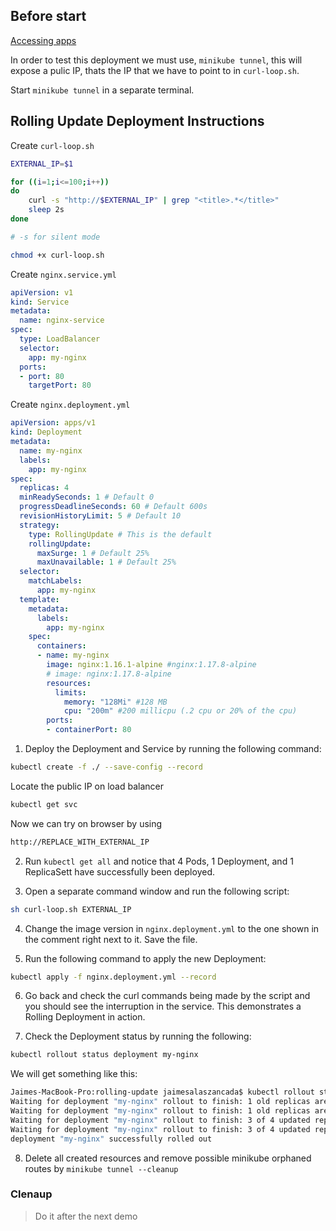 ## Before start

[Accessing apps](https://minikube.sigs.k8s.io/docs/handbook/accessing/)

In order to test this deployment we must use, `minikube tunnel`, this will expose a pulic IP, thats the IP that we have to point to in `curl-loop.sh`.

Start `minikube tunnel` in a separate terminal.

## Rolling Update Deployment Instructions

Create `curl-loop.sh`

```bash
EXTERNAL_IP=$1

for ((i=1;i<=100;i++))
do
    curl -s "http://$EXTERNAL_IP" | grep "<title>.*</title>"
    sleep 2s
done

# -s for silent mode

```

```bash
chmod +x curl-loop.sh
```

Create `nginx.service.yml`

```yml
apiVersion: v1
kind: Service
metadata:
  name: nginx-service
spec:
  type: LoadBalancer
  selector:
    app: my-nginx
  ports:
  - port: 80
    targetPort: 80

```

Create `nginx.deployment.yml`

```yml
apiVersion: apps/v1
kind: Deployment
metadata:
  name: my-nginx
  labels:
    app: my-nginx
spec:
  replicas: 4
  minReadySeconds: 1 # Default 0
  progressDeadlineSeconds: 60 # Default 600s
  revisionHistoryLimit: 5 # Default 10
  strategy:
    type: RollingUpdate # This is the default
    rollingUpdate:
      maxSurge: 1 # Default 25%
      maxUnavailable: 1 # Default 25%
  selector:
    matchLabels:
      app: my-nginx
  template:
    metadata:
      labels:
        app: my-nginx
    spec:
      containers:
      - name: my-nginx
        image: nginx:1.16.1-alpine #nginx:1.17.8-alpine
        # image: nginx:1.17.8-alpine
        resources:
          limits:
            memory: "128Mi" #128 MB
            cpu: "200m" #200 millicpu (.2 cpu or 20% of the cpu)
        ports:
        - containerPort: 80

```


1. Deploy the Deployment and Service by running the following command:

```bash
kubectl create -f ./ --save-config --record
```

Locate the public IP on load balancer

```bash
kubectl get svc
```

Now we can try on browser by using

```bash
http://REPLACE_WITH_EXTERNAL_IP
```

2. Run `kubectl get all` and notice that 4 Pods, 1 Deployment, and 1 ReplicaSett have successfully been deployed.

3. Open a separate command window and run the following script:

```bash
sh curl-loop.sh EXTERNAL_IP
```

4. Change the image version in `nginx.deployment.yml` to the one shown in the comment right next to it. Save the file.

5. Run the following command to apply the new Deployment:

```bash
kubectl apply -f nginx.deployment.yml --record
```

6. Go back and check the curl commands being made by the script and you should see the interruption in the service. This demonstrates a Rolling Deployment in action.

7. Check the Deployment status by running the following:

```bash
kubectl rollout status deployment my-nginx
```

We will get something like this:

```bash
Jaimes-MacBook-Pro:rolling-update jaimesalaszancada$ kubectl rollout status deployment my-nginx  Waiting for deployment "my-nginx" rollout to finish: 1 old replicas are pending termination...
Waiting for deployment "my-nginx" rollout to finish: 1 old replicas are pending termination...
Waiting for deployment "my-nginx" rollout to finish: 1 old replicas are pending termination...
Waiting for deployment "my-nginx" rollout to finish: 3 of 4 updated replicas are available...
Waiting for deployment "my-nginx" rollout to finish: 3 of 4 updated replicas are available...
deployment "my-nginx" successfully rolled out
```

8. Delete all created resources and remove possible minikube orphaned routes by `minikube tunnel --cleanup`

### Clenaup

> Do it after the next demo


